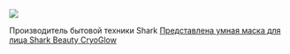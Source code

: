 <!--2025-01-09 09:27:42-->
<div class="yb">
  <div class="rss smaller1 habr"><img src="https://habrastorage.org/getpro/habr/upload_files/218/9b8/150/2189b8150bc349a092c1110915d64ad9.JPG" /><p>Производитель бытовой техники Shark <a... <br><a class="light" href="https://habr.com/ru/news/872406/?utm_source=habrahabr&utm_medium=rss&utm_campaign=872406">Представлена умная маска для лица Shark Beauty CryoGlow</a></div>
</div>
